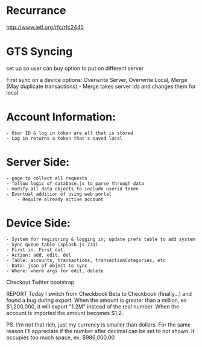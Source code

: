 Recurrance
==========

http://www.ietf.org/rfc/rfc2445

GTS Syncing
===========

set up so user can buy option to put on different server

First sync on a device options: Overwrite Server, Overwrite Local, Merge (May duplicate transactions)
	- Merge takes server ids and changes them for local

# Account Information:
	- User ID & log in token are all that is stored
	- Log in returns a token that's saved local

# Server Side:
	- page to collect all requests
	- follow logic of database.js to parse through data
	- modify all data objects to include userid token
	- Eventual addition of using web portal
		- Require already active account

# Device Side:
	- System for registring & logging in; update prefs table to add system
	- Sync queue table (splash.js 733)
	- First in. First out.
	- Action: add, edit, del
	- Table: accounts, transactions, transactionCategories, etc
	- Data: json of object to sync
	- Where: where args for edit, delete


Checkout Twitter bootstrap


REPORT
Today I switch from Checkbook Beta to Checkbook (finally...) and found a bug during export. When the amount is greater than a million, ex $1,200,000, it will export "1.2M" instead of the real number. When the account is imported the amount becomes $1.2.

PS. I'm not that rich, just my currency is smaller than dollars. For the same reason I'll appreciate if the number after decimal can be set to not shown. It occupies too much space, ex. $986,000.00
